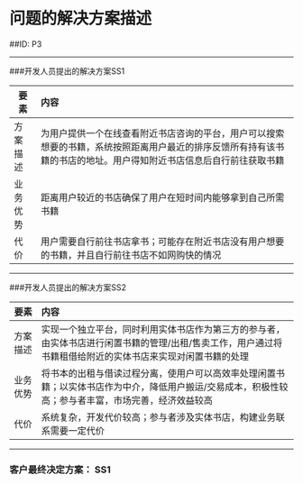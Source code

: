 # 问题的解决方案描述

##ID: P3







---



###开发人员提出的解决方案SS1

| 要素 | 内容 |
| --- | :--- |
| 方案描述 | 为用户提供一个在线查看附近书店咨询的平台，用户可以搜索想要的书籍，系统按照距离用户最近的排序反馈所有持有该书籍的书店的地址。用户得知附近书店信息后自行前往获取书籍 |
| 业务优势 | 距离用户较近的书店确保了用户在短时间内能够拿到自己所需书籍 |
| 代价 | 用户需要自行前往书店拿书；可能存在附近书店没有用户想要的书籍，并且自行前往书店不如网购快的情况 |







---





###开发人员提出的解决方案SS2



| 要素 | 内容 |
| --- | :--- |
| 方案描述 | 实现一个独立平台，同时利用实体书店作为第三方的参与者，由实体书店进行闲置书籍的管理/出租/售卖工作，用户通过将书籍租借给附近的实体书店来实现对闲置书籍的处理 |
| 业务优势 | 将书本的出租与借读过程分离，使用户可以高效率处理闲置书籍；以实体书店作为中介，降低用户搬运/交易成本，积极性较高；参与者丰富，市场完善，经济效益较高 |
| 代价 | 系统复杂，开发代价较高；参与者涉及实体书店，构建业务联系需要一定代价 |









---





### 客户最终决定方案： SS1




